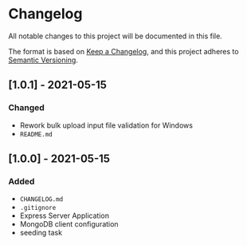 # Changelog
All notable changes to this project will be documented in this file.

The format is based on [Keep a Changelog](https://keepachangelog.com/en/1.0.0/),
and this project adheres to [Semantic Versioning](https://semver.org/spec/v2.0.0.html).

## [1.0.1] - 2021-05-15
### Changed
- Rework bulk upload input file validation for Windows
- `README.md`

## [1.0.0] - 2021-05-15
### Added
- `CHANGELOG.md`
- `.gitignore`
- Express Server Application
- MongoDB client configuration
- seeding task

